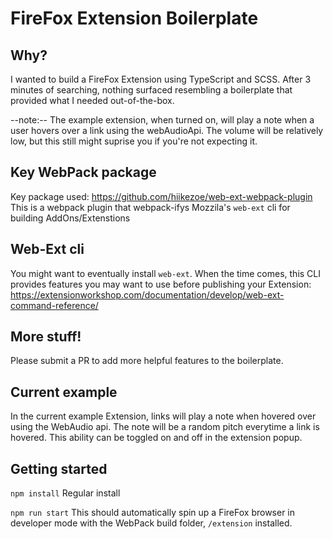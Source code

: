 # FireFox Extension Boilerplate

## Why?
I wanted to build a FireFox Extension using TypeScript and SCSS. After 3 minutes of searching, nothing surfaced resembling a boilerplate that provided what I needed out-of-the-box.

--note:--
The example extension, when turned on, will play a note when a user hovers over a link using the webAudioApi. The volume will be relatively low, but this still might suprise you if you're not expecting it.

## Key WebPack package
Key package used: https://github.com/hiikezoe/web-ext-webpack-plugin
This is a webpack plugin that webpack-ifys Mozzila's `web-ext` cli for building AddOns/Extenstions

## Web-Ext cli
You might want to eventually install `web-ext`. When the time comes, this CLI provides features you may want to use before publishing your Extension: https://extensionworkshop.com/documentation/develop/web-ext-command-reference/

## More stuff!
Please submit a PR to add more helpful features to the boilerplate.

## Current example
In the current example Extension, links will play a note when hovered over using the WebAudio api. The note will be a random pitch everytime a link is hovered. This ability can be toggled on and off in the extension popup.

## Getting started
`npm install` Regular install

`npm run start` This should automatically spin up a FireFox browser in developer mode with the WebPack build folder, `/extension` installed.


